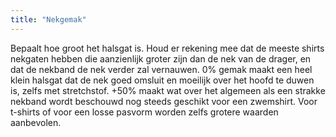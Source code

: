 ```yaml
---
title: "Nekgemak"
---
```


Bepaalt hoe groot het halsgat is. Houd er rekening mee dat de meeste shirts nekgaten hebben die aanzienlijk groter zijn dan de nek van de drager, en dat de nekband de nek verder zal vernauwen. 0% gemak maakt een heel klein halsgat dat de nek goed omsluit en moeilijk over het hoofd te duwen is, zelfs met stretchstof. +50% maakt wat over het algemeen als een strakke nekband wordt beschouwd nog steeds geschikt voor een zwemshirt. Voor t-shirts of voor een losse pasvorm worden zelfs grotere waarden aanbevolen.

